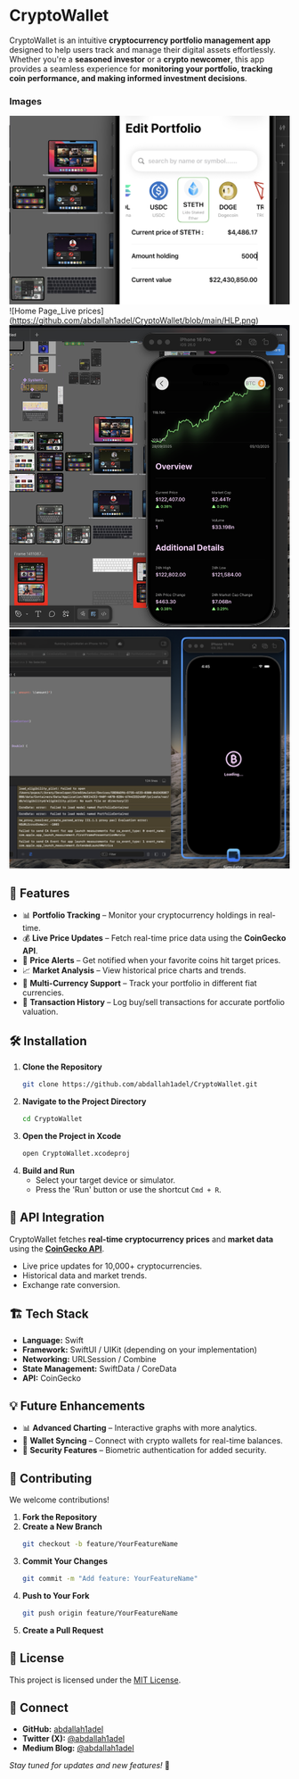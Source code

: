 # CryptoWallet  

CryptoWallet is an intuitive **cryptocurrency portfolio management app** designed to help users track and manage their digital assets effortlessly. Whether you're a **seasoned investor** or a **crypto newcomer**, this app provides a seamless experience for **monitoring your portfolio, tracking coin performance, and making informed investment decisions**.  
### Images
![Portfolio_Wallet](https://github.com/abdallah1adel/CryptoWallet/blob/main/PPE.png)
![Home Page_Live prices] (https://github.com/abdallah1adel/CryptoWallet/blob/main/HLP.png)
![Coin Live_Information](https://github.com/abdallah1adel/CryptoWallet/blob/main/CLP.png)
![loading Plage](https://github.com/abdallah1adel/CryptoWallet/blob/main/LP.png)

## 🚀 Features  

- 📊 **Portfolio Tracking** – Monitor your cryptocurrency holdings in real-time.  
- 💰 **Live Price Updates** – Fetch real-time price data using the **CoinGecko API**.  
- 🔔 **Price Alerts** – Get notified when your favorite coins hit target prices.  
- 📈 **Market Analysis** – View historical price charts and trends.  
- 🔄 **Multi-Currency Support** – Track your portfolio in different fiat currencies.  
- 🏦 **Transaction History** – Log buy/sell transactions for accurate portfolio valuation.  

## 🛠️ Installation  

1. **Clone the Repository**  
   ```bash
   git clone https://github.com/abdallah1adel/CryptoWallet.git
   ```
2. **Navigate to the Project Directory**  
   ```bash
   cd CryptoWallet
   ```
3. **Open the Project in Xcode**  
   ```bash
   open CryptoWallet.xcodeproj
   ```
4. **Build and Run**  
   - Select your target device or simulator.  
   - Press the 'Run' button or use the shortcut `Cmd + R`.  

## 🔗 API Integration  

CryptoWallet fetches **real-time cryptocurrency prices** and **market data** using the **[CoinGecko API](https://www.coingecko.com/en/api)**.  

- Live price updates for 10,000+ cryptocurrencies.  
- Historical data and market trends.  
- Exchange rate conversion.  

## 🏗️ Tech Stack  

- **Language:** Swift  
- **Framework:** SwiftUI / UIKit (depending on your implementation)  
- **Networking:** URLSession / Combine  
- **State Management:** SwiftData / CoreData  
- **API:** CoinGecko  

## 💡 Future Enhancements  

- 📊 **Advanced Charting** – Interactive graphs with more analytics.  
- 🏦 **Wallet Syncing** – Connect with crypto wallets for real-time balances.  
- 🔐 **Security Features** – Biometric authentication for added security.  

## 🤝 Contributing  

We welcome contributions!  

1. **Fork the Repository**  
2. **Create a New Branch**  
   ```bash
   git checkout -b feature/YourFeatureName
   ```
3. **Commit Your Changes**  
   ```bash
   git commit -m "Add feature: YourFeatureName"
   ```
4. **Push to Your Fork**  
   ```bash
   git push origin feature/YourFeatureName
   ```
5. **Create a Pull Request**  

## 📜 License  

This project is licensed under the [MIT License](LICENSE).  

## 🔗 Connect  

- **GitHub:** [abdallah1adel](https://github.com/abdallah1adel)  
- **Twitter (X):** [@abdallah1adel](https://twitter.com/abdallah1adell)  
- **Medium Blog:** [@abdallah1adel](https://medium.com/@abdallah1adel)  

*Stay tuned for updates and new features!* 🚀
